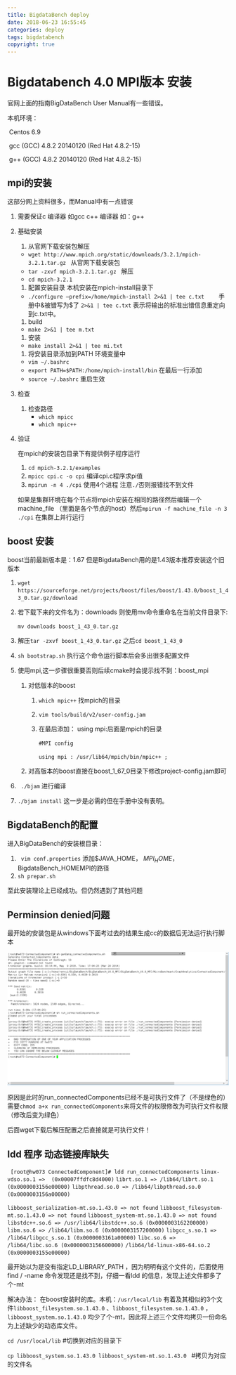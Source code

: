 ```yaml
---
title: BigdataBench deploy
date: 2018-06-23 16:55:45
categories: deploy
tags: bigdatabench
copyright: true
---
```


# Bigdatabench 4.0 MPI版本 安装

<!--more-->

官网上面的指南BigDataBench User Manual有一些错误。

本机环境：

​	Centos 6.9

​	gcc (GCC) 4.8.2 20140120 (Red Hat 4.8.2-15)

​	g++ (GCC) 4.8.2 20140120 (Red Hat 4.8.2-15)

## mpi的安装

这部分网上资料很多，而Manual中有一点错误

1. 需要保证c 编译器 如gcc c++ 编译器 如：g++

2. 基础安装

   1. 从官网下载安装包解压

   - `wget http://www.mpich.org/static/downloads/3.2.1/mpich-3.2.1.tar.gz `  从官网下载安装包
   - `tar -zxvf mpich-3.2.1.tar.gz `  解压
   - `cd mpich-3.2.1`

   1. 配置安装目录   本机安装在mpich-install目录下

   - `./configure –prefix=/home/mpich-install 2>&1 | tee c.txt    ` 手册中&被错写为$了 `2>&1 | tee c.txt` 表示将输出的标准出错信息重定向到c.txt中。

   1. build

   - `make 2>&1 | tee m.txt `

   1. 安装

   - `make install 2>&1 | tee mi.txt `

   1. 将安装目录添加到PATH 环境变量中

   - `vim ~/.bashrc`
   - `export PATH=$PATH:/home/mpich-install/bin` 在最后一行添加
   - `source ~/.bashrc` 重启生效

3. 检查

   1. 检查路径
      - `which mpicc` 
      - `which mpic++`

4. 验证 

   在mpich的安装包目录下有提供例子程序运行

   1. `cd mpich-3.2.1/examples`
   2. `mpicc cpi.c -o cpi` 编译cpi.c程序求pi值
   3. `mpirun -n 4 ./cpi` 使用4个进程 注意`./`否则报错找不到文件

   如果是集群环境在每个节点将mpich安装在相同的路径然后编辑一个machine_file （里面是各个节点的host）然后`mpirun -f machine_file -n 3 ./cpi` 在集群上并行运行

## boost 安装

boost当前最新版本是：1.67 但是BigdataBench用的是1.43版本推荐安装这个旧版本

1. `wget https://sourceforge.net/projects/boost/files/boost/1.43.0/boost_1_43_0.tar.gz/download` 

2. 若下载下来的文件名为：downloads 则使用mv命令重命名在当前文件目录下:

   `mv downloads boost_1_43_0.tar.gz  `  

3. 解压`tar -zxvf boost_1_43_0.tar.gz`  之后`cd boost_1_43_0`

4. `sh bootstrap.sh`  执行这个命令运行脚本后会多出很多配置文件

5. 使用mpi,这一步骤很重要否则后续cmake时会提示找不到：boost_mpi

   1. 对低版本的boost 

      1. `which mpic++` 找mpich的目录

      2. `vim tools/build/v2/user-config.jam`

      3. 在最后添加： using mpi:后面是mpich的目录

         `#MPI config`

         `using mpi : /usr/lib64/mpich/bin/mpic++ ;`

   2. 对高版本的boost直接在boost_1_67_0目录下修改project-config.jam即可

6. ` ./bjam` 进行编译

7. `./bjam install` 这一步是必需的但在手册中没有表明。

## BigdataBench的配置

进入BigDataBench的安装根目录：

1. ` vim conf.properties` 添加$JAVA_HOME， $MPI_HOME ，$BigdataBench_HOMEMPI的路径
2. `sh prepar.sh` 

至此安装理论上已经成功。但仍然遇到了其他问题

## Perminsion denied问题

最开始的安装包是从windows下面考过去的结果生成cc的数据后无法运行执行脚本

![](BigdataBench-deploy\runcc.png)

原因是此时的run_connectedComponents已经不是可执行文件了（不是绿色的）需要`chmod a+x run_connectedComponents`来将文件的权限修改为可执行文件权限（修改后变为绿色）

后面wget下载后解压配置之后直接就是可执行文件！

## ldd 程序 动态链接库缺失

` [root@hw073 ConnectedComponent]# ldd run_connectedComponents`
`linux-vdso.so.1 =>  (0x00007ffdfc8d4000)`
`librt.so.1 => /lib64/librt.so.1 (0x0000003156e00000)`
`libpthread.so.0 => /lib64/libpthread.so.0 (0x0000003156a00000)`

`libboost_serialization-mt.so.1.43.0 => not found`
`libboost_filesystem-mt.so.1.43.0 => not found`
`libboost_system-mt.so.1.43.0 => not found`
`libstdc++.so.6 => /usr/lib64/libstdc++.so.6 (0x0000003162200000)`
`libm.so.6 => /lib64/libm.so.6 (0x0000003157200000)`
`libgcc_s.so.1 => /lib64/libgcc_s.so.1 (0x0000003161a00000)`
`libc.so.6 => /lib64/libc.so.6 (0x0000003156600000)`
`/lib64/ld-linux-x86-64.so.2 (0x0000003155e00000)`

最开始以为是没有指定LD_LIBRARY_PATH ，因为明明有这个文件的，后面使用find / -name 命令发现还是找不到，仔细一看ldd 的信息，发现上述文件都多了个-mt

解决办法： 在boost安装时的库。本机：`/usr/local/lib` 有着及其相似的3个文件`libboost_filesystem.so.1.43.0` 、`libboost_filesystem.so.1.43.0` ，`libboost_system.so.1.43.0` 均少了个-mt，因此将上述三个文件均拷贝一份命名为上述缺少的动态库文件。

`cd /usr/local/lib` #切换到对应的目录下

`cp libboost_system.so.1.43.0 libboost_system-mt.so.1.43.0 ` #拷贝为对应的文件名